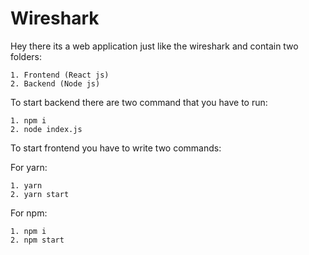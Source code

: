 # Wireshark
Hey there its a web application just like the wireshark and contain two folders:

    1. Frontend (React js)
    2. Backend (Node js)

To start backend there are two command that you have to run:

    1. npm i
    2. node index.js

To start frontend you have to write two commands:

  For yarn:

    1. yarn
    2. yarn start

  For npm:

    1. npm i
    2. npm start
